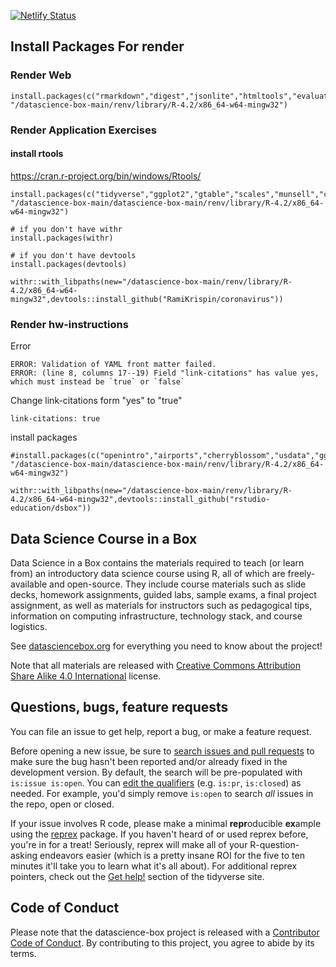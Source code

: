 [![Netlify Status](https://api.netlify.com/api/v1/badges/faea2121-c6bb-4355-bbf4-d5afb9dd0224/deploy-status)](https://app.netlify.com/sites/datasciencebox/deploys)

## Install Packages For render

### Render Web

```{r}
install.packages(c("rmarkdown","digest","jsonlite","htmltools","evaluate","RColorBrewer","visNetwork","fastmap","knitr","xfun","htmlwidgets","yaml","DiagrammeR","magrittr","stringr","stringi","lifecycle","vctrs","dplyr","R6","generics","pillar","cli","fansi","utf8","tibble","pkgconfig","tidyselect","purrr","withr","tidyr","rstudioapi","ellipsis"),
"/datascience-box-main/renv/library/R-4.2/x86_64-w64-mingw32")
```
### Render Application Exercises

#### install rtools

https://cran.r-project.org/bin/windows/Rtools/

```{r}
install.packages(c("tidyverse","ggplot2","gtable","scales","munsell","colorspace","readr","hms","tzdb","forcats","lubridate","timechange","DT","labeling","farver","crosstalk","unvotes","ggrepel","Rcpp","viridisLite","tidymodels","broom","backports","prodlim","data.table","jquerylib","lava","future.apply","future","globals","listenv","parallelly","foreach","iterators","schrute"), "/datascience-box-main/datascience-box-main/renv/library/R-4.2/x86_64-w64-mingw32")

# if you don't have withr
install.packages(withr)

# if you don't have devtools
install.packages(devtools)

withr::with_libpaths(new="/datascience-box-main/renv/library/R-4.2/x86_64-w64-mingw32",devtools::install_github("RamiKrispin/coronavirus"))

```


### Render hw-instructions
Error
```{r}
ERROR: Validation of YAML front matter failed.
ERROR: (line 8, columns 17--19) Field "link-citations" has value yes, which must instead be `true` or `false`
```
Change link-citations form "yes" to "true"
```{r}
link-citations: true
```
install packages
```{r}
#install.packages(c("openintro","airports","cherryblossom","usdata","ggimage","ggfun","ggplotify","gridGraphics","yulab.utils","magick","curl","fivethirtyeight","robotstxt","rvest","spiderbar","vroom","bit64","bit","crayon"), "/datascience-box-main/datascience-box-main/renv/library/R-4.2/x86_64-w64-mingw32")

withr::with_libpaths(new="/datascience-box-main/renv/library/R-4.2/x86_64-w64-mingw32",devtools::install_github("rstudio-education/dsbox"))
```
## Data Science Course in a Box

Data Science in a Box contains the materials required to teach (or learn from) an introductory data science course using R, all of which are freely-available and open-source.
They include course materials such as slide decks, homework assignments, guided labs, sample exams, a final project assignment, as well as materials for instructors such as pedagogical tips, information on computing infrastructure, technology stack, and course logistics.

See [datasciencebox.org](https://datasciencebox.org/) for everything you need to know about the project!

Note that all materials are released with [Creative Commons Attribution Share Alike 4.0 International](LICENSE.md) license.

## Questions, bugs, feature requests

You can file an issue to get help, report a bug, or make a feature request.

Before opening a new issue, be sure to [search issues and pull requests](https://github.com/rstudio-education/datascience-box/issues) to make sure the bug hasn't been reported and/or already fixed in the development version.
By default, the search will be pre-populated with `is:issue is:open`.
You can [edit the qualifiers](https://help.github.com/articles/searching-issues-and-pull-requests/) (e.g. `is:pr`, `is:closed`) as needed.
For example, you'd simply remove `is:open` to search *all* issues in the repo, open or closed.

If your issue involves R code, please make a minimal **repr**oducible **ex**ample using the [reprex](https://reprex.tidyverse.org/) package.
If you haven't heard of or used reprex before, you're in for a treat!
Seriously, reprex will make all of your R-question-asking endeavors easier (which is a pretty insane ROI for the five to ten minutes it'll take you to learn what it's all about).
For additional reprex pointers, check out the [Get help!](https://www.tidyverse.org/help/)
section of the tidyverse site.

## Code of Conduct

Please note that the datascience-box project is released with a [Contributor Code of Conduct](https://contributor-covenant.org/version/2/0/CODE_OF_CONDUCT.html).
By contributing to this project, you agree to abide by its terms.
